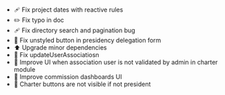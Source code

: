 - 🩹 Fix project dates with reactive rules
- ✏️ Fix typo in doc
- 🩹 Fix directory search and pagination bug
- 💄 Fix unstyled button in presidency delegation form
- ⬆️ Upgrade minor dependencies
- 🐛 Fix updateUserAssociatiosn
- 🚸 Improve UI when association user is not validated by admin in charter module
- 🚸 Improve commission dashboards UI
- 🚸 Charter buttons are not visible if not president